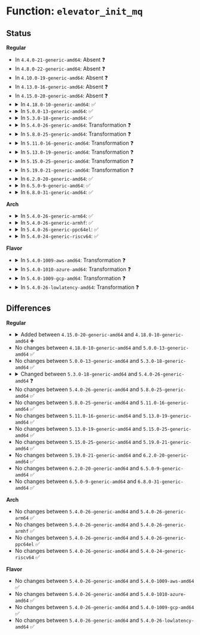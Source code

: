 # Function: <code>elevator_init_mq</code>

## Status
<b>Regular</b>
<ul>
<li>
In <code>4.4.0-21-generic-amd64</code>: Absent ❓
</li>
<li>
In <code>4.8.0-22-generic-amd64</code>: Absent ❓
</li>
<li>
In <code>4.10.0-19-generic-amd64</code>: Absent ❓
</li>
<li>
In <code>4.13.0-16-generic-amd64</code>: Absent ❓
</li>
<li>
In <code>4.15.0-20-generic-amd64</code>: Absent ❓
</li>
<li>
<details>
<summary>In <code>4.18.0-10-generic-amd64</code>: ✅</summary>

```c
int elevator_init_mq(struct request_queue * q)
```

```json
{
  "name": "elevator_init_mq",
  "collision_type": "Unique Global",
  "inline_type": "No",
  "funcs": [
    {
      "addr": 18446744071583552144,
      "name": "elevator_init_mq",
      "external": true,
      "loc": "block/elevator.c:981",
      "file": "block/elevator.c",
      "inline": "seen, unknown",
      "caller_inline": [],
      "caller_func": [
        "block/blk-mq.c:blk_mq_init_allocated_queue"
      ]
    }
  ],
  "symbols": [
    {
      "addr": 18446744071583552144,
      "name": "elevator_init_mq",
      "section": ".text",
      "bind": "STB_GLOBAL",
      "size": 144
    }
  ]
}
```
</details>
</li>
<li>
<details>
<summary>In <code>5.0.0-13-generic-amd64</code>: ✅</summary>

```c
int elevator_init_mq(struct request_queue * q)
```

```json
{
  "name": "elevator_init_mq",
  "collision_type": "Unique Global",
  "inline_type": "No",
  "funcs": [
    {
      "addr": 18446744071583673200,
      "name": "elevator_init_mq",
      "external": true,
      "loc": "block/elevator.c:603",
      "file": "block/elevator.c",
      "inline": "seen, unknown",
      "caller_inline": [],
      "caller_func": [
        "block/blk-mq.c:blk_mq_init_allocated_queue"
      ]
    }
  ],
  "symbols": [
    {
      "addr": 18446744071583673200,
      "name": "elevator_init_mq",
      "section": ".text",
      "bind": "STB_GLOBAL",
      "size": 138
    }
  ]
}
```
</details>
</li>
<li>
<details>
<summary>In <code>5.3.0-18-generic-amd64</code>: ✅</summary>

```c
int elevator_init_mq(struct request_queue * q)
```

```json
{
  "name": "elevator_init_mq",
  "collision_type": "Unique Global",
  "inline_type": "No",
  "funcs": [
    {
      "addr": 18446744071583861840,
      "name": "elevator_init_mq",
      "external": true,
      "loc": "block/elevator.c:602",
      "file": "block/elevator.c",
      "inline": "seen, unknown",
      "caller_inline": [],
      "caller_func": [
        "block/blk-mq.c:blk_mq_init_allocated_queue"
      ]
    }
  ],
  "symbols": [
    {
      "addr": 18446744071583861840,
      "name": "elevator_init_mq",
      "section": ".text",
      "bind": "STB_GLOBAL",
      "size": 150
    }
  ]
}
```
</details>
</li>
<li>
<details>
<summary>In <code>5.4.0-26-generic-amd64</code>: Transformation ❓</summary>

```c
void elevator_init_mq(struct request_queue * q)
```

```json
{
  "name": "elevator_init_mq",
  "collision_type": "Unique Global",
  "inline_type": "No",
  "funcs": [
    {
      "addr": 0,
      "name": "elevator_init_mq",
      "external": true,
      "loc": "block/elevator.c:668",
      "file": "block/elevator.c",
      "inline": "seen, unknown",
      "caller_inline": [],
      "caller_func": [
        "block/blk-mq.c:blk_mq_init_allocated_queue",
        "block/genhd.c:__device_add_disk"
      ]
    }
  ],
  "symbols": [
    {
      "addr": 18446744071583965747,
      "name": "elevator_init_mq.cold",
      "section": ".text",
      "bind": "STB_LOCAL",
      "size": 36
    },
    {
      "addr": 18446744071583964560,
      "name": "elevator_init_mq",
      "section": ".text",
      "bind": "STB_GLOBAL",
      "size": 307
    }
  ]
}
```
</details>
</li>
<li>
<details>
<summary>In <code>5.8.0-25-generic-amd64</code>: Transformation ❓</summary>

```c
void elevator_init_mq(struct request_queue * q)
```

```json
{
  "name": "elevator_init_mq",
  "collision_type": "Unique Global",
  "inline_type": "No",
  "funcs": [
    {
      "addr": 0,
      "name": "elevator_init_mq",
      "external": true,
      "loc": "block/elevator.c:668",
      "file": "block/elevator.c",
      "inline": "seen, unknown",
      "caller_inline": [],
      "caller_func": [
        "block/blk-mq.c:blk_mq_init_allocated_queue",
        "block/genhd.c:__device_add_disk"
      ]
    }
  ],
  "symbols": [
    {
      "addr": 18446744071584354041,
      "name": "elevator_init_mq.cold",
      "section": ".text",
      "bind": "STB_LOCAL",
      "size": 36
    },
    {
      "addr": 18446744071584353216,
      "name": "elevator_init_mq",
      "section": ".text",
      "bind": "STB_GLOBAL",
      "size": 320
    }
  ]
}
```
</details>
</li>
<li>
<details>
<summary>In <code>5.11.0-16-generic-amd64</code>: Transformation ❓</summary>

```c
void elevator_init_mq(struct request_queue * q)
```

```json
{
  "name": "elevator_init_mq",
  "collision_type": "Unique Global",
  "inline_type": "No",
  "funcs": [
    {
      "addr": 0,
      "name": "elevator_init_mq",
      "external": true,
      "loc": "block/elevator.c:661",
      "file": "block/elevator.c",
      "inline": "seen, unknown",
      "caller_inline": [],
      "caller_func": [
        "block/blk-mq.c:blk_mq_init_allocated_queue",
        "block/genhd.c:__device_add_disk"
      ]
    }
  ],
  "symbols": [
    {
      "addr": 18446744071591372119,
      "name": "elevator_init_mq.cold",
      "section": ".text",
      "bind": "STB_LOCAL",
      "size": 36
    },
    {
      "addr": 18446744071584469824,
      "name": "elevator_init_mq",
      "section": ".text",
      "bind": "STB_GLOBAL",
      "size": 320
    }
  ]
}
```
</details>
</li>
<li>
<details>
<summary>In <code>5.13.0-19-generic-amd64</code>: Transformation ❓</summary>

```c
void elevator_init_mq(struct request_queue * q)
```

```json
{
  "name": "elevator_init_mq",
  "collision_type": "Unique Global",
  "inline_type": "No",
  "funcs": [
    {
      "addr": 0,
      "name": "elevator_init_mq",
      "external": true,
      "loc": "block/elevator.c:662",
      "file": "block/elevator.c",
      "inline": "seen, unknown",
      "caller_inline": [],
      "caller_func": [
        "block/blk-mq.c:blk_mq_init_allocated_queue",
        "block/genhd.c:__device_add_disk"
      ]
    }
  ],
  "symbols": [
    {
      "addr": 18446744071591314715,
      "name": "elevator_init_mq.cold",
      "section": ".text",
      "bind": "STB_LOCAL",
      "size": 36
    },
    {
      "addr": 18446744071584504768,
      "name": "elevator_init_mq",
      "section": ".text",
      "bind": "STB_GLOBAL",
      "size": 348
    }
  ]
}
```
</details>
</li>
<li>
<details>
<summary>In <code>5.15.0-25-generic-amd64</code>: Transformation ❓</summary>

```c
void elevator_init_mq(struct request_queue * q)
```

```json
{
  "name": "elevator_init_mq",
  "collision_type": "Unique Global",
  "inline_type": "No",
  "funcs": [
    {
      "addr": 0,
      "name": "elevator_init_mq",
      "external": true,
      "loc": "block/elevator.c:675",
      "file": "block/elevator.c",
      "inline": "seen, unknown",
      "caller_inline": [],
      "caller_func": [
        "block/genhd.c:device_add_disk"
      ]
    }
  ],
  "symbols": [
    {
      "addr": 18446744071592312765,
      "name": "elevator_init_mq.cold",
      "section": ".text",
      "bind": "STB_LOCAL",
      "size": 36
    },
    {
      "addr": 18446744071584915344,
      "name": "elevator_init_mq",
      "section": ".text",
      "bind": "STB_GLOBAL",
      "size": 338
    }
  ]
}
```
</details>
</li>
<li>
<details>
<summary>In <code>5.19.0-21-generic-amd64</code>: Transformation ❓</summary>

```c
void elevator_init_mq(struct request_queue * q)
```

```json
{
  "name": "elevator_init_mq",
  "collision_type": "Unique Global",
  "inline_type": "No",
  "funcs": [
    {
      "addr": 0,
      "name": "elevator_init_mq",
      "external": true,
      "loc": "block/elevator.c:679",
      "file": "block/elevator.c",
      "inline": "seen, unknown",
      "caller_inline": [],
      "caller_func": [
        "block/genhd.c:device_add_disk"
      ]
    }
  ],
  "symbols": [
    {
      "addr": 18446744071594095569,
      "name": "elevator_init_mq.cold",
      "section": ".text",
      "bind": "STB_LOCAL",
      "size": 36
    },
    {
      "addr": 18446744071585616736,
      "name": "elevator_init_mq",
      "section": ".text",
      "bind": "STB_GLOBAL",
      "size": 391
    }
  ]
}
```
</details>
</li>
<li>
<details>
<summary>In <code>6.2.0-20-generic-amd64</code>: ✅</summary>

```c
void elevator_init_mq(struct request_queue * q)
```

```json
{
  "name": "elevator_init_mq",
  "collision_type": "Unique Global",
  "inline_type": "No",
  "funcs": [
    {
      "addr": 18446744071586385296,
      "name": "elevator_init_mq",
      "external": true,
      "loc": "block/elevator.c:609",
      "file": "block/elevator.c",
      "inline": "seen, unknown",
      "caller_inline": [],
      "caller_func": [
        "block/genhd.c:device_add_disk"
      ]
    }
  ],
  "symbols": [
    {
      "addr": 18446744071586385296,
      "name": "elevator_init_mq",
      "section": ".text",
      "bind": "STB_GLOBAL",
      "size": 418
    }
  ]
}
```
</details>
</li>
<li>
<details>
<summary>In <code>6.5.0-9-generic-amd64</code>: ✅</summary>

```c
void elevator_init_mq(struct request_queue * q)
```

```json
{
  "name": "elevator_init_mq",
  "collision_type": "Unique Global",
  "inline_type": "No",
  "funcs": [
    {
      "addr": 18446744071586631664,
      "name": "elevator_init_mq",
      "external": true,
      "loc": "block/elevator.c:612",
      "file": "block/elevator.c",
      "inline": "seen, unknown",
      "caller_inline": [],
      "caller_func": [
        "block/genhd.c:device_add_disk"
      ]
    }
  ],
  "symbols": [
    {
      "addr": 18446744071586631664,
      "name": "elevator_init_mq",
      "section": ".text",
      "bind": "STB_GLOBAL",
      "size": 421
    }
  ]
}
```
</details>
</li>
<li>
<details>
<summary>In <code>6.8.0-31-generic-amd64</code>: ✅</summary>

```c
void elevator_init_mq(struct request_queue * q)
```

```json
{
  "name": "elevator_init_mq",
  "collision_type": "Unique Global",
  "inline_type": "No",
  "funcs": [
    {
      "addr": 18446744071586902560,
      "name": "elevator_init_mq",
      "external": true,
      "loc": "block/elevator.c:612",
      "file": "block/elevator.c",
      "inline": "seen, unknown",
      "caller_inline": [],
      "caller_func": [
        "block/genhd.c:device_add_disk"
      ]
    }
  ],
  "symbols": [
    {
      "addr": 18446744071586902560,
      "name": "elevator_init_mq",
      "section": ".text",
      "bind": "STB_GLOBAL",
      "size": 418
    }
  ]
}
```
</details>
</li>
</ul>
<b>Arch</b>
<ul>
<li>
<details>
<summary>In <code>5.4.0-26-generic-arm64</code>: ✅</summary>

```c
void elevator_init_mq(struct request_queue * q)
```

```json
{
  "name": "elevator_init_mq",
  "collision_type": "Unique Global",
  "inline_type": "No",
  "funcs": [
    {
      "addr": 18446603336495787920,
      "name": "elevator_init_mq",
      "external": true,
      "loc": "block/elevator.c:668",
      "file": "block/elevator.c",
      "inline": "seen, unknown",
      "caller_inline": [],
      "caller_func": [
        "block/blk-mq.c:blk_mq_init_allocated_queue",
        "block/genhd.c:__device_add_disk"
      ]
    }
  ],
  "symbols": [
    {
      "addr": 18446603336495787920,
      "name": "elevator_init_mq",
      "section": ".text",
      "bind": "STB_GLOBAL",
      "size": 432
    }
  ]
}
```
</details>
</li>
<li>
<details>
<summary>In <code>5.4.0-26-generic-armhf</code>: ✅</summary>

```c
void elevator_init_mq(struct request_queue * q)
```

```json
{
  "name": "elevator_init_mq",
  "collision_type": "Unique Global",
  "inline_type": "No",
  "funcs": [
    {
      "addr": 3229138548,
      "name": "elevator_init_mq",
      "external": true,
      "loc": "block/elevator.c:668",
      "file": "block/elevator.c",
      "inline": "seen, unknown",
      "caller_inline": [],
      "caller_func": [
        "block/blk-mq.c:blk_mq_init_allocated_queue",
        "block/genhd.c:__device_add_disk"
      ]
    }
  ],
  "symbols": [
    {
      "addr": 3229138548,
      "name": "elevator_init_mq",
      "section": ".text",
      "bind": "STB_GLOBAL",
      "size": 420
    }
  ]
}
```
</details>
</li>
<li>
<details>
<summary>In <code>5.4.0-26-generic-ppc64el</code>: ✅</summary>

```c
void elevator_init_mq(struct request_queue * q)
```

```json
{
  "name": "elevator_init_mq",
  "collision_type": "Unique Global",
  "inline_type": "No",
  "funcs": [
    {
      "addr": 13835058055289966432,
      "name": "elevator_init_mq",
      "external": true,
      "loc": "block/elevator.c:668",
      "file": "block/elevator.c",
      "inline": "seen, unknown",
      "caller_inline": [],
      "caller_func": [
        "block/blk-mq.c:blk_mq_init_allocated_queue",
        "block/genhd.c:__device_add_disk"
      ]
    }
  ],
  "symbols": [
    {
      "addr": 13835058055289966432,
      "name": "elevator_init_mq",
      "section": ".text",
      "bind": "STB_GLOBAL",
      "size": 564
    }
  ]
}
```
</details>
</li>
<li>
<details>
<summary>In <code>5.4.0-24-generic-riscv64</code>: ✅</summary>

```c
void elevator_init_mq(struct request_queue * q)
```

```json
{
  "name": "elevator_init_mq",
  "collision_type": "Unique Global",
  "inline_type": "No",
  "funcs": [
    {
      "addr": 18446743936274930270,
      "name": "elevator_init_mq",
      "external": true,
      "loc": "block/elevator.c:668",
      "file": "block/elevator.c",
      "inline": "seen, unknown",
      "caller_inline": [],
      "caller_func": [
        "block/blk-mq.c:blk_mq_init_allocated_queue",
        "block/genhd.c:__device_add_disk"
      ]
    }
  ],
  "symbols": [
    {
      "addr": 18446743936274930270,
      "name": "elevator_init_mq",
      "section": ".text",
      "bind": "STB_GLOBAL",
      "size": 362
    }
  ]
}
```
</details>
</li>
</ul>
<b>Flavor</b>
<ul>
<li>
<details>
<summary>In <code>5.4.0-1009-aws-amd64</code>: Transformation ❓</summary>

```c
void elevator_init_mq(struct request_queue * q)
```

```json
{
  "name": "elevator_init_mq",
  "collision_type": "Unique Global",
  "inline_type": "No",
  "funcs": [
    {
      "addr": 0,
      "name": "elevator_init_mq",
      "external": true,
      "loc": "block/elevator.c:668",
      "file": "block/elevator.c",
      "inline": "seen, unknown",
      "caller_inline": [],
      "caller_func": [
        "block/blk-mq.c:blk_mq_init_allocated_queue",
        "block/genhd.c:__device_add_disk"
      ]
    }
  ],
  "symbols": [
    {
      "addr": 18446744071583934483,
      "name": "elevator_init_mq.cold",
      "section": ".text",
      "bind": "STB_LOCAL",
      "size": 36
    },
    {
      "addr": 18446744071583933296,
      "name": "elevator_init_mq",
      "section": ".text",
      "bind": "STB_GLOBAL",
      "size": 307
    }
  ]
}
```
</details>
</li>
<li>
<details>
<summary>In <code>5.4.0-1010-azure-amd64</code>: Transformation ❓</summary>

```c
void elevator_init_mq(struct request_queue * q)
```

```json
{
  "name": "elevator_init_mq",
  "collision_type": "Unique Global",
  "inline_type": "No",
  "funcs": [
    {
      "addr": 0,
      "name": "elevator_init_mq",
      "external": true,
      "loc": "block/elevator.c:668",
      "file": "block/elevator.c",
      "inline": "seen, unknown",
      "caller_inline": [],
      "caller_func": [
        "block/blk-mq.c:blk_mq_init_allocated_queue",
        "block/genhd.c:__device_add_disk"
      ]
    }
  ],
  "symbols": [
    {
      "addr": 18446744071583871427,
      "name": "elevator_init_mq.cold",
      "section": ".text",
      "bind": "STB_LOCAL",
      "size": 36
    },
    {
      "addr": 18446744071583870240,
      "name": "elevator_init_mq",
      "section": ".text",
      "bind": "STB_GLOBAL",
      "size": 307
    }
  ]
}
```
</details>
</li>
<li>
<details>
<summary>In <code>5.4.0-1009-gcp-amd64</code>: Transformation ❓</summary>

```c
void elevator_init_mq(struct request_queue * q)
```

```json
{
  "name": "elevator_init_mq",
  "collision_type": "Unique Global",
  "inline_type": "No",
  "funcs": [
    {
      "addr": 0,
      "name": "elevator_init_mq",
      "external": true,
      "loc": "block/elevator.c:668",
      "file": "block/elevator.c",
      "inline": "seen, unknown",
      "caller_inline": [],
      "caller_func": [
        "block/blk-mq.c:blk_mq_init_allocated_queue",
        "block/genhd.c:__device_add_disk"
      ]
    }
  ],
  "symbols": [
    {
      "addr": 18446744071583918243,
      "name": "elevator_init_mq.cold",
      "section": ".text",
      "bind": "STB_LOCAL",
      "size": 36
    },
    {
      "addr": 18446744071583917056,
      "name": "elevator_init_mq",
      "section": ".text",
      "bind": "STB_GLOBAL",
      "size": 307
    }
  ]
}
```
</details>
</li>
<li>
<details>
<summary>In <code>5.4.0-26-lowlatency-amd64</code>: Transformation ❓</summary>

```c
void elevator_init_mq(struct request_queue * q)
```

```json
{
  "name": "elevator_init_mq",
  "collision_type": "Unique Global",
  "inline_type": "No",
  "funcs": [
    {
      "addr": 0,
      "name": "elevator_init_mq",
      "external": true,
      "loc": "block/elevator.c:668",
      "file": "block/elevator.c",
      "inline": "seen, unknown",
      "caller_inline": [],
      "caller_func": [
        "block/blk-mq.c:blk_mq_init_allocated_queue",
        "block/genhd.c:__device_add_disk"
      ]
    }
  ],
  "symbols": [
    {
      "addr": 18446744071584019633,
      "name": "elevator_init_mq.cold",
      "section": ".text",
      "bind": "STB_LOCAL",
      "size": 36
    },
    {
      "addr": 18446744071584018432,
      "name": "elevator_init_mq",
      "section": ".text",
      "bind": "STB_GLOBAL",
      "size": 321
    }
  ]
}
```
</details>
</li>
</ul>

## Differences
<b>Regular</b>
<ul>
<li>
<details>
<summary>Added between <code>4.15.0-20-generic-amd64</code> and <code>4.18.0-10-generic-amd64</code> ➕</summary>

```c
int elevator_init_mq(struct request_queue * q)
```
</details>
</li>
<li>
No changes between <code>4.18.0-10-generic-amd64</code> and <code>5.0.0-13-generic-amd64</code> ✅
</li>
<li>
No changes between <code>5.0.0-13-generic-amd64</code> and <code>5.3.0-18-generic-amd64</code> ✅
</li>
<li>
<details>
<summary>Changed between <code>5.3.0-18-generic-amd64</code> and <code>5.4.0-26-generic-amd64</code> ❓</summary>
<ul>
<li>
<b>Return type changed. </b>
<code>int</code> ➡️ <code>void</code>
</li>
</ul>
</details>
</li>
<li>
No changes between <code>5.4.0-26-generic-amd64</code> and <code>5.8.0-25-generic-amd64</code> ✅
</li>
<li>
No changes between <code>5.8.0-25-generic-amd64</code> and <code>5.11.0-16-generic-amd64</code> ✅
</li>
<li>
No changes between <code>5.11.0-16-generic-amd64</code> and <code>5.13.0-19-generic-amd64</code> ✅
</li>
<li>
No changes between <code>5.13.0-19-generic-amd64</code> and <code>5.15.0-25-generic-amd64</code> ✅
</li>
<li>
No changes between <code>5.15.0-25-generic-amd64</code> and <code>5.19.0-21-generic-amd64</code> ✅
</li>
<li>
No changes between <code>5.19.0-21-generic-amd64</code> and <code>6.2.0-20-generic-amd64</code> ✅
</li>
<li>
No changes between <code>6.2.0-20-generic-amd64</code> and <code>6.5.0-9-generic-amd64</code> ✅
</li>
<li>
No changes between <code>6.5.0-9-generic-amd64</code> and <code>6.8.0-31-generic-amd64</code> ✅
</li>
</ul>
<b>Arch</b>
<ul>
<li>
No changes between <code>5.4.0-26-generic-amd64</code> and <code>5.4.0-26-generic-arm64</code> ✅
</li>
<li>
No changes between <code>5.4.0-26-generic-amd64</code> and <code>5.4.0-26-generic-armhf</code> ✅
</li>
<li>
No changes between <code>5.4.0-26-generic-amd64</code> and <code>5.4.0-26-generic-ppc64el</code> ✅
</li>
<li>
No changes between <code>5.4.0-26-generic-amd64</code> and <code>5.4.0-24-generic-riscv64</code> ✅
</li>
</ul>
<b>Flavor</b>
<ul>
<li>
No changes between <code>5.4.0-26-generic-amd64</code> and <code>5.4.0-1009-aws-amd64</code> ✅
</li>
<li>
No changes between <code>5.4.0-26-generic-amd64</code> and <code>5.4.0-1010-azure-amd64</code> ✅
</li>
<li>
No changes between <code>5.4.0-26-generic-amd64</code> and <code>5.4.0-1009-gcp-amd64</code> ✅
</li>
<li>
No changes between <code>5.4.0-26-generic-amd64</code> and <code>5.4.0-26-lowlatency-amd64</code> ✅
</li>
</ul>
